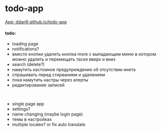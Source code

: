 # todo-app

[App: ddan9.github.io/todo-app](https://ddan9.github.io/todo-app)

#### todo:

- loading page
- notifications?
- вместо кнопки удалить кнопка more с выпадающим меню в котором можно удалить и перемещать таски вверх и вниз
- search (delete?)
- намутить кастомное предупреждение об отсутствии инета
- спрашивать перед стирванием и удалением
- пока намутить настры через алерты
- редактирование записей

<br/>

- single page app
- settings?
- name changing (maybe login page)
- темы в настройках
- multiple locales? or fix auto translate
